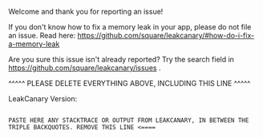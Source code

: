Welcome and thank you for reporting an issue!

If you don't know how to fix a memory leak in your app, please do not file an issue. Read here: https://github.com/square/leakcanary/#how-do-i-fix-a-memory-leak

Are you sure this issue isn't already reported? Try the search field in https://github.com/square/leakcanary/issues .

^^^^^ PLEASE DELETE EVERYTHING ABOVE, INCLUDING THIS LINE ^^^^^

LeakCanary Version: 


```

PASTE HERE ANY STACKTRACE OR OUTPUT FROM LEAKCANARY, IN BETWEEN THE TRIPLE BACKQUOTES. REMOVE THIS LINE <====

```
